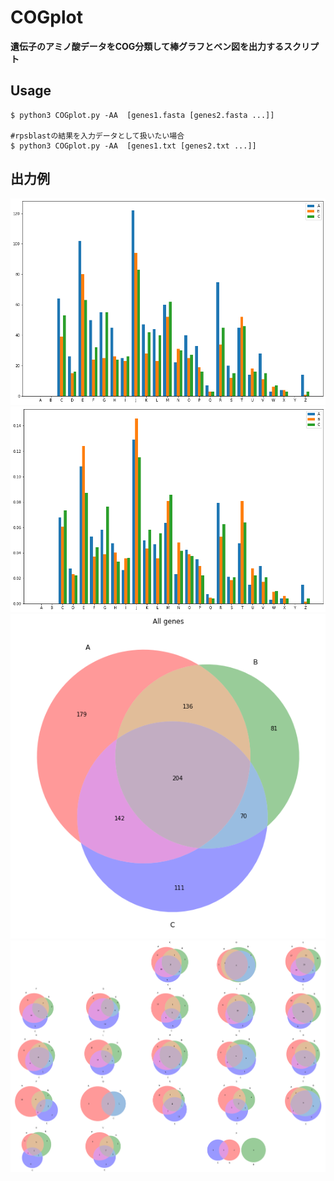 # COGplot
**遺伝子のアミノ酸データをCOG分類して棒グラフとベン図を出力するスクリプト**

## Usage
```
$ python3 COGplot.py -AA  [genes1.fasta [genes2.fasta ...]]

#rpsblastの結果を入力データとして扱いたい場合
$ python3 COGplot.py -AA  [genes1.txt [genes2.txt ...]]
```

## 出力例
![](./images/COG_count.png)
![](./images/COG_ratio.png)
![](./images/venn3Diagram.png)
![](./images/COGvenn3Diagrams.png)
